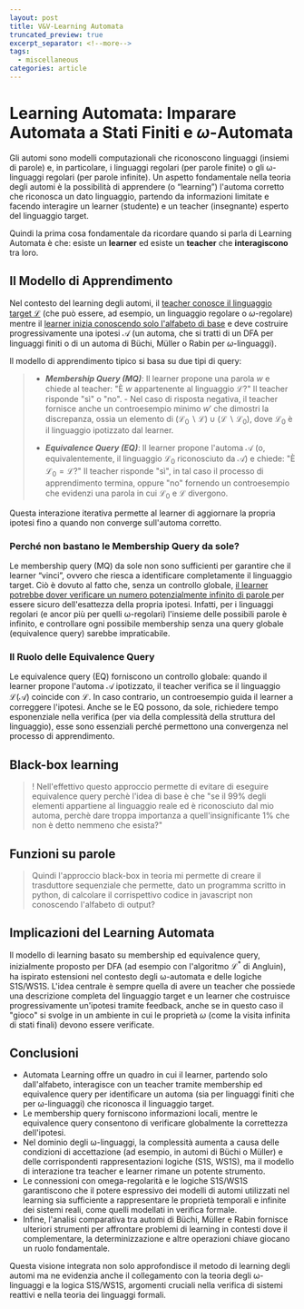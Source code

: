 ```yaml
---
layout: post
title: V&V-Learning Automata
truncated_preview: true
excerpt_separator: <!--more-->
tags:
  - miscellaneous
categories: article
---
```

<!--more-->

# Learning Automata: Imparare Automata a Stati Finiti e $\omega$-Automata

Gli automi sono modelli computazionali che riconoscono linguaggi (insiemi di parole) e, in particolare, i linguaggi regolari (per parole finite) o gli ω-linguaggi regolari (per parole infinite). Un aspetto fondamentale nella teoria degli automi è la possibilità di apprendere (o “learning”) l'automa corretto che riconosca un dato linguaggio, partendo da informazioni limitate e facendo interagire un learner (studente) e un teacher (insegnante) esperto del linguaggio target.

Quindi la prima cosa fondamentale da ricordare quando si parla di Learning Automata è che: esiste un **learner** ed esiste un **teacher** che **interagiscono** tra loro.

## Il Modello di Apprendimento

Nel contesto del learning degli automi, il <u>teacher conosce il linguaggio target $\mathcal{L}$</u> (che può essere, ad esempio, un linguaggio regolare o $\omega$-regolare) mentre il <u>learner inizia conoscendo solo l'alfabeto di base</u> e deve costruire progressivamente una ipotesi $\mathcal{A}$ (un automa, che si tratti di un DFA per linguaggi finiti o di un automa di Büchi, Müller o Rabin per $\omega$-linguaggi).

Il modello di apprendimento tipico si basa su due tipi di query:

>- ***Membership Query (MQ)***:
    Il learner propone una parola $w$ e chiede al teacher: "È $w$ appartenente al linguaggio $\mathcal{L}$?"
    Il teacher risponde "sì" o "no".
    - Nel caso di risposta negativa, il teacher fornisce anche un controesempio minimo $w'$ che dimostri la discrepanza, ossia un elemento di $(\mathcal{L}_0∖\mathcal{L})\cup(\mathcal{L}∖\mathcal{L}_0)$, dove $\mathcal{L}_0$​ è il linguaggio ipotizzato dal learner.
>
>- ***Equivalence Query (EQ)***:
    Il learner propone l'automa $\mathcal{A}$ (o, equivalentemente, il linguaggio $\mathcal{L}_0$​ riconosciuto da $\mathcal{A}$) e chiede: "È $\mathcal{L}_0=\mathcal{L}$?"
    Il teacher risponde "sì", in tal caso il processo di apprendimento termina, oppure "no" fornendo un controesempio che evidenzi una parola in cui $\mathcal{L}_0$​ e $\mathcal{L}$ divergono.

Questa interazione iterativa permette al learner di aggiornare la propria ipotesi fino a quando non converge sull'automa corretto.



### Perché non bastano le Membership Query da sole?

Le membership query (MQ) da sole non sono sufficienti per garantire che il learner “vinci”, ovvero che riesca a identificare completamente il linguaggio target. Ciò è dovuto al fatto che, senza un controllo globale, <u>il learner potrebbe dover verificare un numero potenzialmente infinito di parole </u>per essere sicuro dell'esattezza della propria ipotesi. Infatti, per i linguaggi regolari (e ancor più per quelli ω-regolari) l'insieme delle possibili parole è infinito, e controllare ogni possibile membership senza una query globale (equivalence query) sarebbe impraticabile.

### Il Ruolo delle Equivalence Query

Le equivalence query (EQ) forniscono un controllo globale: quando il learner propone l'automa $\mathcal{A}$ ipotizzato, il teacher verifica se il linguaggio $\mathcal{L}(\mathcal{A})$ coincide con $\mathcal{L}$. In caso contrario, un controesempio guida il learner a correggere l'ipotesi. Anche se le EQ possono, da sole, richiedere tempo esponenziale nella verifica (per via della complessità della struttura del linguaggio), esse sono essenziali perché permettono una convergenza nel processo di apprendimento.

## Black-box learning

>! Nell'effettivo questo approccio permette di evitare di eseguire equivalence query perchè l'idea di base è che "se il 99% degli elementi appartiene al linguaggio reale ed è riconosciuto dal mio automa, perchè dare troppa importanza a quell'insignificante 1% che non è detto nemmeno che esista?"



## Funzioni su parole 
> Quindi l'approccio black-box in teoria mi permette di creare il trasduttore sequenziale che permette, dato un programma scritto in python, di calcolare il corrispettivo codice in javascript non conoscendo l'alfabeto di output? 



## Implicazioni del Learning Automata

Il modello di learning basato su membership ed equivalence query, inizialmente proposto per DFA (ad esempio con l'algoritmo $\mathcal{L}^*$ di Angluin), ha ispirato estensioni nel contesto degli ω-automata e delle logiche S1S/WS1S. L'idea centrale è sempre quella di avere un teacher che possiede una descrizione completa del linguaggio target e un learner che costruisce progressivamente un'ipotesi tramite feedback, anche se in questo caso il "gioco" si svolge in un ambiente in cui le proprietà $\omega$ (come la visita infinita di stati finali) devono essere verificate.


## Conclusioni

- Automata Learning offre un quadro in cui il learner, partendo solo dall'alfabeto, interagisce con un teacher tramite membership ed equivalence query per identificare un automa (sia per linguaggi finiti che per ω-linguaggi) che riconosca il linguaggio target.
- Le membership query forniscono informazioni locali, mentre le equivalence query consentono di verificare globalmente la correttezza dell'ipotesi.
- Nel dominio degli ω-linguaggi, la complessità aumenta a causa delle condizioni di accettazione (ad esempio, in automi di Büchi o Müller) e delle corrispondenti rappresentazioni logiche (S1S, WS1S), ma il modello di interazione tra teacher e learner rimane un potente strumento.
- Le connessioni con omega-regolarità e le logiche S1S/WS1S garantiscono che il potere espressivo dei modelli di automi utilizzati nel learning sia sufficiente a rappresentare le proprietà temporali e infinite dei sistemi reali, come quelli modellati in verifica formale.
- Infine, l'analisi comparativa tra automi di Büchi, Müller e Rabin fornisce ulteriori strumenti per affrontare problemi di learning in contesti dove il complementare, la determinizzazione e altre operazioni chiave giocano un ruolo fondamentale.

Questa visione integrata non solo approfondisce il metodo di learning degli automi ma ne evidenzia anche il collegamento con la teoria degli ω-linguaggi e la logica S1S/WS1S, argomenti cruciali nella verifica di sistemi reattivi e nella teoria dei linguaggi formali.